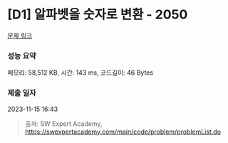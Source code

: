 # [D1] 알파벳을 숫자로 변환 - 2050 

[문제 링크](https://swexpertacademy.com/main/code/problem/problemDetail.do?contestProbId=AV5QLGxKAzQDFAUq) 

### 성능 요약

메모리: 58,512 KB, 시간: 143 ms, 코드길이: 46 Bytes

### 제출 일자

2023-11-15 16:43



> 출처: SW Expert Academy, https://swexpertacademy.com/main/code/problem/problemList.do